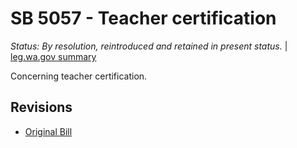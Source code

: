 # SB 5057 - Teacher certification
*Status: By resolution, reintroduced and retained in present status.* | [leg.wa.gov summary](https://app.leg.wa.gov/billsummary?BillNumber=5057&Year=2021)

Concerning teacher certification.

## Revisions
* [Original Bill](1/)